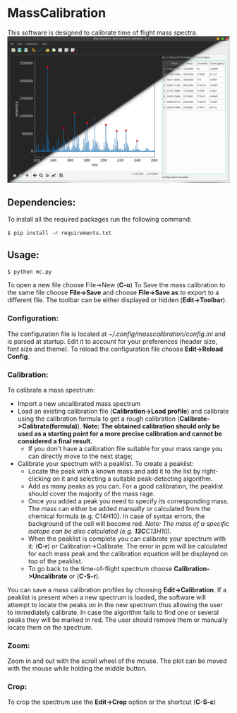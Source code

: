 # MassCalibration
This software is designed to calibrate time of flight mass spectra. 
![Screenshot](/screenshots/MassCalibration.png)

## Dependencies:
To install all the required packages run the following command:

    $ pip install -r requirements.txt

## Usage:

    $ python mc.py

To open a new file choose File->New (**C-o**)
To Save the mass calibration to the same file choose **File->Save** and choose **File->Save as** to export to a different file.
The toolbar can be either displayed or hidden (**Edit->Toolbar**).

### Configuration:

The configuration file is located at *~/.config/masscalibration/config.ini* and is parsed at startup. 
Edit it to account for your preferences (header size, font size and theme).
To reload the configuration file choose **Edit->Reload Config**.

### Calibration:

To calibrate a mass spectrum:

* Import a new uncalibrated mass spectrum
* Load an existing calibration file (**Calibration->Load profile**) and calibrate using the calibration formula to get a rough calibration (**Calibrate->Calibrate(formula)**).
**Note: The obtained calibration should only be used as a starting point for a more precise calibration and cannot be considered a final result.**
	* If you don't have a calibration file suitable for your mass range you can directly move to the next stage;
* Calibrate your spectrum with a peaklist. To create a peakilst:
	* Locate the peak with a known mass and add it to the list by right-clicking on it and selecting a suitable peak-detecting algorithm.
	* Add as many peaks as you can. For a good calibration, the peaklist should cover the majority of the mass rage.
	* Once you added a peak you need to specify its corresponding mass. The mass can either be added manually or calculated from the chemical formula (e.g. C14H10). In case of syntax errors, the background of the cell will become red.
	*Note: The mass of a specific isotope can be also calculated (e.g. **13C**C13H10).*
	* When the peaklist is complete you can calibrate your spectrum with it: (**C-r**) or Calibration->Calibrate. The error in ppm will be calculated for each mass peak and the calibration equation will be displayed on top of the peaklist.
	* To go back to the time-of-flight spectrum choose **Calibration->Uncalibrate** or (**C-S-r**).

You can save a mass calibration profiles by choosing **Edit->Calibration**.
If a peaklist is present when a new spectrum is loaded, the software will attempt to locate the peaks on in the new spectrum thus allowing the user to immediately calibrate. In case the algorithm fails to find one or several peaks they will be marked in red. The user should remove them or manually locate them on the spectrum.

### Zoom:

Zoom in and out with the scroll wheel of the mouse. The plot can be moved with the mouse while holding the middle button.

### Crop:

To crop the spectrum use the **Edit->Crop** option or the shortcut (**C-S-c**)

